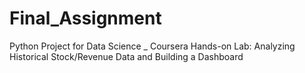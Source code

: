 # Final_Assignment

Python Project for Data Science _ Coursera
Hands-on Lab: Analyzing Historical Stock/Revenue Data and Building a Dashboard
